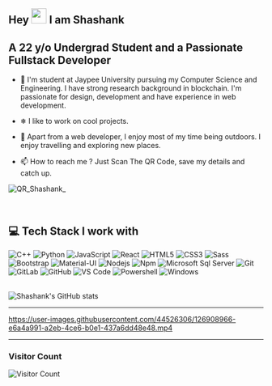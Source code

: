    ## Hey <img src=https://user-images.githubusercontent.com/44526306/115236026-7ea64b00-a138-11eb-8cc3-6b5edf38ae2b.gif width="30px"> I am Shashank
   ## A 22 y/o Undergrad Student and a Passionate Fullstack Developer
  


- 🔭  I'm student at Jaypee University pursuing my Computer Science and Engineering. I have strong research background in blockchain.
       I'm passionate for design, development and have experience in web development. 
- ❄   I like to work on cool projects.
       
- 🎒   Apart from a web developer, I enjoy most of my time being outdoors. 
       I enjoy travelling and exploring new places.
       
- 📫   How to reach me ? Just Scan The QR Code, save my details and catch up.

![QR_Shashank_](https://user-images.githubusercontent.com/44526306/135763044-52c969ef-6350-471b-a5a6-caff47fabe97.png)


<br>
<h2> 💻 Tech Stack I work with </h2>

![C++](http://img.shields.io/badge/-C++-A8B9CC?style=flat-square&logo=c&logoColor=ffffff)
![Python](http://img.shields.io/badge/-Python-3776AB?style=flat-square&logo=python&logoColor=ffffff)
![JavaScript](https://img.shields.io/badge/-JavaScript-%23F7DF1C?style=flat-square&logo=javascript&logoColor=000000&labelColor=%23F7DF1C&color=%23FFCE5A)
![React](https://img.shields.io/badge/-React-61DAFB?style=flat-square&logo=react&logoColor=ffffff)
![HTML5](https://img.shields.io/badge/-HTML5-%23E44D27?style=flat-square&logo=html5&logoColor=ffffff)
![CSS3](https://img.shields.io/badge/-CSS3-%231572B6?style=flat-square&logo=css3)
![Sass](https://img.shields.io/badge/-Sass-%23CC6699?style=flat-square&logo=sass&logoColor=ffffff)
![Bootstrap](https://img.shields.io/badge/-Bootstrap-563D7C?style=flat-square&logo=Bootstrap)
![Material-UI](https://img.shields.io/badge/-Material%E2%80%93UI-0081CB?style=flat-square&logo=material-ui)
![Nodejs](https://img.shields.io/badge/-Nodejs-339933?style=flat-square&logo=Node.js&logoColor=ffffff)
![Npm](https://img.shields.io/badge/-npm-CB3837?style=flat-square&logo=npm)
![Microsoft Sql Server](https://img.shields.io/badge/-Sql%20Server-CC2927?style=flat-square&logo=microsoft-sql-server&logoColor=ffffff)
![Git](https://img.shields.io/badge/-Git-%23F05032?style=flat-square&logo=git&logoColor=%23ffffff)
![GitLab](https://img.shields.io/badge/-GitLab-FCA121?style=flat-square&logo=gitlab)
![GitHub](https://img.shields.io/badge/-GitHub-181717?style=flat-square&logo=github)
![VS Code](http://img.shields.io/badge/-VS%20Code-007ACC?style=flat-square&logo=visual-studio-code&logoColor=ffffff)
![Powershell](http://img.shields.io/badge/-Powershell-5391FE?style=flat-square&logo=powershell&logoColor=ffffff)
![Windows](http://img.shields.io/badge/-Windows-0078D6?style=flat-square&logo=windows&logoColor=ffffff)
<br><br>


![Shashank's GitHub stats](https://github-readme-stats.vercel.app/api?username=shashankcoc&show_icons=true&theme=tokyonight)

<hr>

https://user-images.githubusercontent.com/44526306/126908966-e6a4a991-a2eb-4ce6-b0e1-437a6dd48e48.mp4

<hr>

### Visitor Count 
  ![Visitor Count](https://profile-counter.glitch.me/{shashankcoc}/count.svg)
